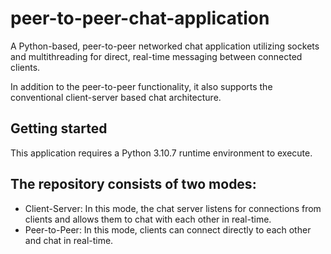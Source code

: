 # peer-to-peer-chat-application
A Python-based, peer-to-peer networked chat application utilizing sockets and multithreading for direct, real-time messaging between connected clients.

In addition to the peer-to-peer functionality, it also supports the conventional client-server based chat architecture.
## Getting started
This application requires a Python 3.10.7 runtime environment to execute.


## The repository consists of two modes:

- Client-Server: In this mode, the chat server listens for connections from clients and allows them to chat with each other in real-time.
- Peer-to-Peer: In this mode, clients can connect directly to each other and chat in real-time.
